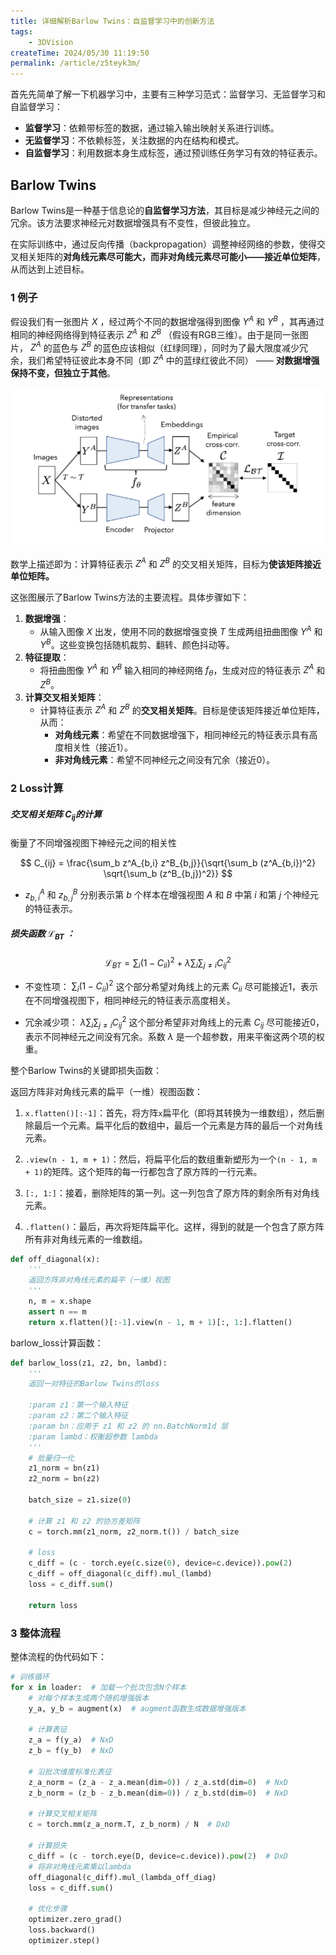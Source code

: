 ```yaml
---
title: 详细解析Barlow Twins：自监督学习中的创新方法
tags:  
	- 3DVision
createTime: 2024/05/30 11:19:50
permalink: /article/z5teyk3m/
---
```




首先先简单了解一下机器学习中，主要有三种学习范式：监督学习、无监督学习和自监督学习：

- **监督学习**：依赖带标签的数据，通过输入输出映射关系进行训练。
- **无监督学习**：不依赖标签，关注数据的内在结构和模式。
- **自监督学习**：利用数据本身生成标签，通过预训练任务学习有效的特征表示。<!-- more -->

## Barlow Twins

Barlow Twins是一种基于信息论的**自监督学习方法**，其目标是减少神经元之间的冗余。该方法要求神经元对数据增强具有不变性，但彼此独立。

在实际训练中，通过反向传播（backpropagation）调整神经网络的参数，使得交叉相关矩阵的**对角线元素尽可能大，而非对角线元素尽可能小——接近单位矩阵**，从而达到上述目标。

### 1 例子

假设我们有一张图片 $X$ ，经过两个不同的数据增强得到图像 $Y^A$ 和 $Y^B$ ，其再通过相同的神经网络得到特征表示 $Z^A$ 和 $Z^B$ （假设有RGB三维）。由于是同一张图片， $Z^A$ 的蓝色与 $Z^B$ 的蓝色应该相似（红绿同理），同时为了最大限度减少冗余，我们希望特征彼此本身不同（即 $Z^A$ 中的蓝绿红彼此不同） —— **对数据增强保持不变，但独立于其他**。

<img src="https://raw.githubusercontent.com/PLUS-WAVE/blog-image/master/img/blog/2024-05-30/image-20240530211739303.png" alt="image-20240530211739303" style="zoom:67%;" />

数学上描述即为：计算特征表示 $Z^A$ 和 $Z^B$ 的交叉相关矩阵，目标为**使该矩阵接近单位矩阵。**

这张图展示了Barlow Twins方法的主要流程。具体步骤如下：

1. **数据增强**：
   - 从输入图像 $X$ 出发，使用不同的数据增强变换 $T$ 生成两组扭曲图像 $Y^A$ 和 $Y^B$。这些变换包括随机裁剪、翻转、颜色抖动等。
2. **特征提取**：
   - 将扭曲图像 $Y^A$ 和 $Y^B$ 输入相同的神经网络 $f_\theta$，生成对应的特征表示 $Z^A$ 和 $Z^B$。
3. **计算交叉相关矩阵**：
   - 计算特征表示 $Z^A$ 和 $Z^B$ 的**交叉相关矩阵**。目标是使该矩阵接近单位矩阵，从而：
     - **对角线元素**：希望在不同数据增强下，相同神经元的特征表示具有高度相关性（接近1）。
     - **非对角线元素**：希望不同神经元之间没有冗余（接近0）。

### 2 Loss计算

##### 交叉相关矩阵 $C_{ij}$​ 的计算

衡量了不同增强视图下神经元之间的相关性

$$
C_{ij} = \frac{\sum_b z^A_{b,i} z^B_{b,j}}{\sqrt{\sum_b (z^A_{b,i})^2} \sqrt{\sum_b (z^B_{b,j})^2}}
$$


- $z^A_{b,i}$ 和 $z^B_{b,j}$ 分别表示第 $b$ 个样本在增强视图 $A$ 和 $B$ 中第 $i$ 和第 $j$ 个神经元的特征表示。

##### 损失函数 $\mathcal{L}_{BT}$ ：

$$
\mathcal{L}_{BT} = \sum_i (1 - C_{ii})^2 + \lambda \sum_i \sum_{j \neq i} C_{ij}^2
$$


- 不变性项：
  $\sum_i (1 - C_{ii})^2$ 这个部分希望对角线上的元素 $C_{ii}$ 尽可能接近1，表示在不同增强视图下，相同神经元的特征表示高度相关。

- 冗余减少项：
  $\lambda \sum_i \sum_{j \neq i} C_{ij}^2$ 这个部分希望非对角线上的元素 $C_{ij}$ 尽可能接近0，表示不同神经元之间没有冗余。系数 $\lambda$ 是一个超参数，用来平衡这两个项的权重。

整个Barlow Twins的关键即损失函数：

返回方阵非对角线元素的扁平（一维）视图函数：

1. `x.flatten()[:-1]`：首先，将方阵`x`扁平化（即将其转换为一维数组），然后删除最后一个元素。扁平化后的数组中，最后一个元素是方阵的最后一个对角线元素。

2. `.view(n - 1, m + 1)`：然后，将扁平化后的数组重新塑形为一个`(n - 1, m + 1)`的矩阵。这个矩阵的每一行都包含了原方阵的一行元素。

3. `[:, 1:]`：接着，删除矩阵的第一列。这一列包含了原方阵的剩余所有对角线元素。

4. `.flatten()`：最后，再次将矩阵扁平化。这样，得到的就是一个包含了原方阵所有非对角线元素的一维数组。

```python
def off_diagonal(x):
    '''
    返回方阵非对角线元素的扁平（一维）视图
    '''
    n, m = x.shape
    assert n == m
    return x.flatten()[:-1].view(n - 1, m + 1)[:, 1:].flatten()

```

barlow_loss计算函数：

```python
def barlow_loss(z1, z2, bn, lambd):
    '''
    返回一对特征的Barlow Twins的loss

    :param z1：第一个输入特征
    :param z2：第二个输入特征
    :param bn：应用于 z1 和 z2 的 nn.BatchNorm1d 层
    :param lambd：权衡超参数 lambda
    '''
	# 批量归一化
    z1_norm = bn(z1)
    z2_norm = bn(z2)

    batch_size = z1.size(0)

    # 计算 z1 和 z2 的协方差矩阵
    c = torch.mm(z1_norm, z2_norm.t()) / batch_size

    # loss
    c_diff = (c - torch.eye(c.size(0), device=c.device)).pow(2)
    c_diff = off_diagonal(c_diff).mul_(lambd)
    loss = c_diff.sum()

    return loss
```

### 3 整体流程

整体流程的伪代码如下：

```python
# 训练循环
for x in loader:  # 加载一个批次包含N个样本
    # 对每个样本生成两个随机增强版本
    y_a, y_b = augment(x)  # augment函数生成数据增强版本
    
    # 计算表征
    z_a = f(y_a)  # NxD
    z_b = f(y_b)  # NxD
    
    # 沿批次维度标准化表征
    z_a_norm = (z_a - z_a.mean(dim=0)) / z_a.std(dim=0)  # NxD
    z_b_norm = (z_b - z_b.mean(dim=0)) / z_b.std(dim=0)  # NxD
    
    # 计算交叉相关矩阵
    c = torch.mm(z_a_norm.T, z_b_norm) / N  # DxD
    
    # 计算损失
    c_diff = (c - torch.eye(D, device=c.device)).pow(2)  # DxD
    # 将非对角线元素乘以lambda
    off_diagonal(c_diff).mul_(lambda_off_diag)
    loss = c_diff.sum()
    
    # 优化步骤
    optimizer.zero_grad()
    loss.backward()
    optimizer.step()
```

